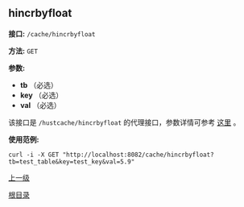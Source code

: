 ## hincrbyfloat ##

**接口:** `/cache/hincrbyfloat`

**方法:** `GET`

**参数:** 

*  **tb** （必选）  
*  **key** （必选）  
*  **val** （必选）  

该接口是 `/hustcache/hincrbyfloat` 的代理接口，参数详情可参考 [这里](../../hustdb/hustcache/hincrbyfloat.md) 。

**使用范例:**

    curl -i -X GET "http://localhost:8082/cache/hincrbyfloat?tb=test_table&key=test_key&val=5.9"

[上一级](../cache.md)

[根目录](../../../index.md)